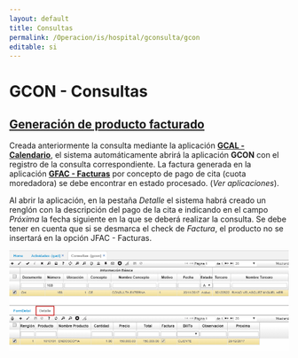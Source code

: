 ```yaml
---
layout: default
title: Consultas
permalink: /Operacion/is/hospital/gconsulta/gcon
editable: si
---
```


# GCON - Consultas

## [Generación de producto facturado](http://docs.oasiscom.com/Operacion/is/hospital/gconsulta/gcon#generación-de-producto-facturado)

Creada anteriormente la consulta mediante la aplicación [**GCAL - Calendario**](http://docs.oasiscom.com/Operacion/is/hospital/gcita/gcal#generación-de-producto-facturado), el sistema automáticamente abrirá la aplicación **GCON** con el registro de la consulta correspondiente.  La factura generada en la aplicación [**GFAC - Facturas**](http://docs.oasiscom.com/Operacion/is/hospital/gfacturacion/gfac) por concepto de pago de cita (cuota moredadora) se debe encontrar en estado procesado. (_Ver aplicaciones_).  

Al abrir la aplicación, en la pestaña _Detalle_ el sistema habrá creado un renglón con la descripción del pago de la cita e indicando en el campo _Próxima_ la fecha siguiente en la que se deberá realizar la consulta. Se debe tener en cuenta que si se desmarca el check de _Factura_, el producto no se insertará en la opción JFAC - Facturas.  

![](gcon.png)



